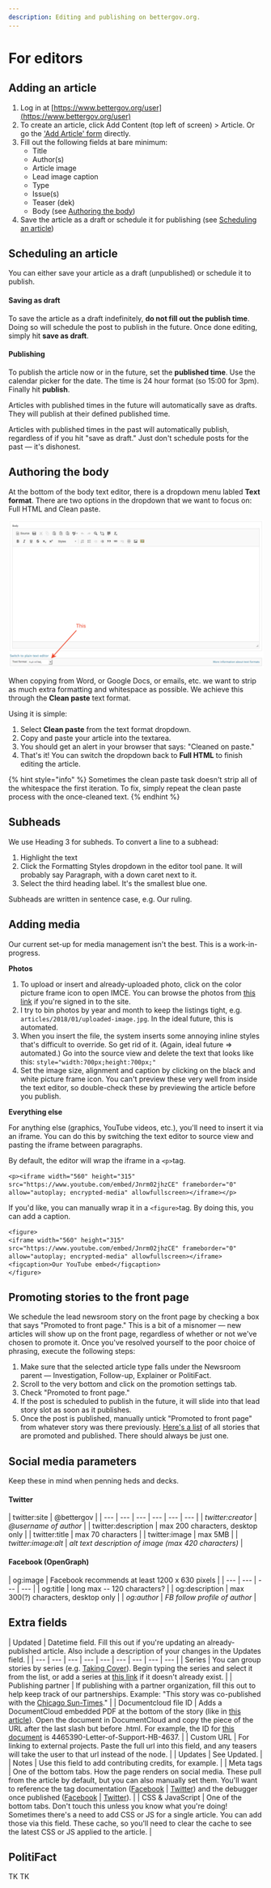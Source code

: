 ```yaml
---
description: Editing and publishing on bettergov.org.
---
```


# For editors

## Adding an article

1. Log in at [https://www.bettergov.org/user](https://www.bettergov.org/user)
2. To create an article, click Add Content \(top left of screen\) &gt; Article. Or go the ['Add Article' form](https://www.bettergov.org/node/add/article) directly.
3. Fill out the following fields at bare minimum:
   * Title
   * Author\(s\)
   * Article image
   * Lead image caption
   * Type
   * Issue\(s\)
   * Teaser \(dek\)
   * Body \(see [Authoring the body](for-editors.md#authoring-the-body)\)
4. Save the article as a draft or schedule it for publishing \(see [Scheduling an article](for-editors.md#scheduling-an-article)\)

## Scheduling an article

You can either save your article as a draft \(unpublished\) or schedule it to publish.

#### Saving as draft

To save the article as a draft indefinitely, **do not fill out the publish time**. Doing so will schedule the post to publish in the future. Once done editing, simply hit **save as draft**.

#### Publishing

To publish the article now or in the future, set the **published time**. Use the calendar picker for the date. The time is 24 hour format \(so 15:00 for 3pm\). Finally hit **publish**.

Articles with published times in the future will automatically save as drafts. They will publish at their defined published time.

Articles with published times in the past will automatically publish, regardless of if you hit "save as draft." Just don't schedule posts for the past — it's dishonest.

## Authoring the body

At the bottom of the body text editor, there is a dropdown menu labled **Text format**. There are two options in the dropdown that we want to focus on: Full HTML and Clean paste.

![](../.gitbook/assets/image.png)

When copying from Word, or Google Docs, or emails, etc. we want to strip as much extra formatting and whitespace as possible. We achieve this through the **Clean paste** text format.

Using it is simple:

1. Select **Clean paste** from the text format dropdown.
2. Copy and paste your article into the textarea.
3. You should get an alert in your browser that says: "Cleaned on paste."
4. That's it! You can switch the dropdown back to **Full HTML** to finish editing the article.

{% hint style="info" %}
Sometimes the clean paste task doesn't strip all of the whitespace the first iteration. To fix, simply repeat the clean paste process with the once-cleaned text.
{% endhint %}

## Subheads

We use Heading 3 for subheds. To convert a line to a subhead:

1. Highlight the text
2. Click the Formatting Styles dropdown in the editor tool pane. It will probably say Paragraph, with a down caret next to it.
3. Select the third heading label. It's the smallest blue one.

Subheads are written in sentence case, e.g. Our ruling.

## Adding media

Our current set-up for media management isn't the best. This is a work-in-progress.

**Photos**

1. To upload or insert and already-uploaded photo, click on the color picture frame icon to open IMCE. You can browse the photos from [this link](https://www.bettergov.org/index.php?q=imce) if you're signed in to the site.
2. I try to bin photos by year and month to keep the listings tight, e.g. `articles/2018/01/uploaded-image.jpg`. In the ideal future, this is automated.
3. When you insert the file, the system inserts some annoying inline styles that's difficult to override. So get rid of it. \(Again, ideal future =&gt; automated.\) Go into the source view and delete the text that looks like this: `style="width:700px;height:700px;"`
4. Set the image size, alignment and caption by clicking on the black and white picture frame icon. You can't preview these very well from inside the text editor, so double-check these by previewing the article before you publish.

**Everything else**

For anything else \(graphics, YouTube videos, etc.\), you'll need to insert it via an iframe. You can do this by switching the text editor to source view and pasting the iframe between paragraphs.

By default, the editor will wrap the iframe in a `<p>`tag.

```markup
<p><iframe width="560" height="315" src="https://www.youtube.com/embed/Jnrm02jhzCE" frameborder="0" allow="autoplay; encrypted-media" allowfullscreen></iframe></p>
```

If you'd like, you can manually wrap it in a `<figure>`tag. By doing this, you can add a caption.

```markup
<figure>
<iframe width="560" height="315" src="https://www.youtube.com/embed/Jnrm02jhzCE" frameborder="0" allow="autoplay; encrypted-media" allowfullscreen></iframe>
<figcaption>Our YouTube embed</figcaption>
</figure>
```

## Promoting stories to the front page

We schedule the lead newsroom story on the front page by checking a box that says "Promoted to front page." This is a bit of a misnomer — new articles will show up on the front page, regardless of whether or not we've chosen to promote it. Once you've resolved yourself to the poor choice of phrasing, execute the following steps:

1. Make sure that the selected article type falls under the Newsroom parent — Investigation, Follow-up, Explainer or PolitiFact.
2. Scroll to the very bottom and click on the promotion settings tab.
3. Check "Promoted to front page."
4. If the post is scheduled to publish in the future, it will slide into that lead story slot as soon as it publishes.
5. Once the post is published, manually untick "Promoted to front page" from whatever story was there previously. [Here's a list](https://www.bettergov.org/promoted-to-front-page) of all stories that are promoted and published. There should always be just one.

## Social media parameters

Keep these in mind when penning heds and decks.

#### Twitter

| twitter:site | @bettergov |
| --- | --- | --- | --- | --- | --- |
| _twitter:creator_ | _@username of author_ |
| twitter:description | max 200 characters, desktop only |
| twitter:title | max 70 characters |
| twitter:image | max 5MB |
| _twitter:image:alt_ | _alt text description of image \(max 420 characters\)_ |

#### Facebook \(OpenGraph\)

| og:image | Facebook recommends at least 1200 x 630 pixels |
| --- | --- | --- | --- |
| og:title | long max -- 120 characters? |
| og:description | max 300\(?\) characters, desktop only |
| _og:author_ | _FB follow profile of author_ |

## Extra fields

| Updated | Datetime field. Fill this out if you're updating an already-published article. Also include a description of your changes in the Updates field. |
| --- | --- | --- | --- | --- | --- | --- | --- | --- |
| Series | You can group stories by series \(e.g. [Taking Cover](https://www.bettergov.org/series/taking-cover)\). Begin typing the series and select it from the list, or add a series at [this link](https://www.bettergov.org/admin/structure/taxonomy/series) if it doesn't already exist. |
| Publishing partner | If publishing with a partner organization, fill this out to help keep track of our partnerships. Example: "This story was co-published with the [Chicago Sun-Times](https://chicago.suntimes.com/news/illinois-epa-plan-for-109-million-haul-volkswagen-emissions-scandal-fire-rauner-environment/)." |
| Documentcloud file ID | Adds a DocumentCloud embedded PDF at the bottom of the story \(like in [this article](https://www.bettergov.org/news/illinois%E2%80%99-plan-for-109-million-haul-from-volkswagen-emissions-scandal-draws-fire)\). Open the document in DocumentCloud and copy the piece of the URL after the last slash but before .html. For example, the ID for [this document](https://www.documentcloud.org/documents/4465390-Letter-of-Support-HB-4637.html) is 4465390-Letter-of-Support-HB-4637. |
| Custom URL | For linking to external projects. Paste the full url into this field, and any teasers will take the user to that url instead of the node. |
| Updates | See Updated. |
| Notes | Use this field to add contributing credits, for example. |
| Meta tags | One of the bottom tabs. How the page renders on social media. These pull from the article by default, but you can also manually set them. You'll want to reference the tag documentation \([Facebook](https://developers.facebook.com/docs/sharing/webmasters) \| [Twitter](https://developer.twitter.com/en/docs/tweets/optimize-with-cards/guides/getting-started)\) and the debugger once published \([Facebook](https://developers.facebook.com/tools/debug/) \| [Twitter](https://cards-dev.twitter.com/validator)\). |
| CSS & JavaScript | One of the bottom tabs. Don't touch this unless you know what you're doing! Sometimes there's a need to add CSS or JS for a single article. You can add those via this field. These cache, so you'll need to clear the cache to see the latest CSS or JS applied to the article. |

## PolitiFact

TK TK


